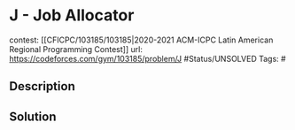 # J - Job Allocator

contest: [[CFICPC/103185/103185|2020-2021 ACM-ICPC Latin American Regional Programming Contest]]
url: https://codeforces.com/gym/103185/problem/J
#Status/UNSOLVED
Tags: #

## Description

## Solution

